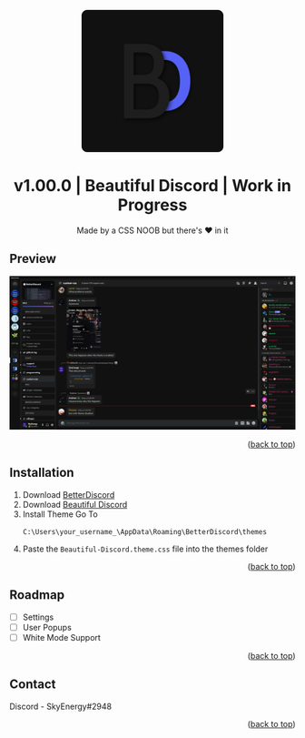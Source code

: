 <!-- PROJECT LOGO -->
<br />
<div align="center">
  <a href="https://github.com/SkyEnergy0/Beautiful-Discord-Theme">
    <img src="images/logo.png" alt="Logo" width="250" height="250">
  </a>

  <h1 align="center">v1.00.0 | Beautiful Discord | Work in Progress</h1>

  <p align="center">
    Made by a CSS NOOB but there's ❤️ in it
  </p>
</div>

<!-- ABOUT THE PROJECT -->
## Preview

<div align="center">
  <a href="https://cdn.discordapp.com/attachments/913890209224077382/1023278340653719683/unknown.png">
    <img src="images/screenshot-1.png" alt="Logo">
  </a>
</div>

<p align="right">(<a href="#readme-top">back to top</a>)</p>

## Installation

1. Download [BetterDiscord](https://betterdiscord.app)
2. Download [Beautiful Discord](Https://youtube.com)
3. Install Theme Go To
   ```
   C:\Users\your_username_\AppData\Roaming\BetterDiscord\themes
   ```
4. Paste the ```Beautiful-Discord.theme.css``` file into the themes folder

<p align="right">(<a href="#readme-top">back to top</a>)</p>

<!-- ROADMAP -->
## Roadmap

- [ ] Settings
- [ ] User Popups
- [ ] White Mode Support

<p align="right">(<a href="#readme-top">back to top</a>)</p>

<!-- CONTACT -->
## Contact

 Discord - SkyEnergy#2948

<p align="right">(<a href="#readme-top">back to top</a>)</p>
